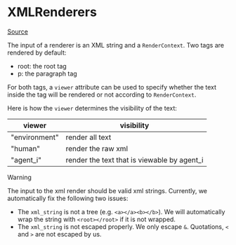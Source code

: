 # XMLRenderers
[Source](../sotopia/renderers/xml_renderer.py)

The input of a renderer is an XML string and a `RenderContext`. Two tags are rendered by default:

- root: the root tag
- p: the paragraph tag

For both tags, a `viewer` attribute can be used to specify whether the text inside the tag will be rendered or not according to `RenderContext`.

Here is how the `viewer` determines the visibility of the text:

| viewer | visibility |
| --- | --- |
| "environment" | render all text |
| "human" | render the raw xml |
| "agent_i" | render the text that is viewable by agent_i |


> [!WARNING]
> The input to the xml render should be valid xml strings. Currently, we automatically fix the following two issues:
> - The `xml_string` is not a tree (e.g. `<a></a><b></b>`). We will automatically wrap the string with `<root></root>` if it is not wrapped.
> - The `xml_string` is not escaped properly. We only escape `&`. Quotations, `<` and `>` are not escaped by us.
